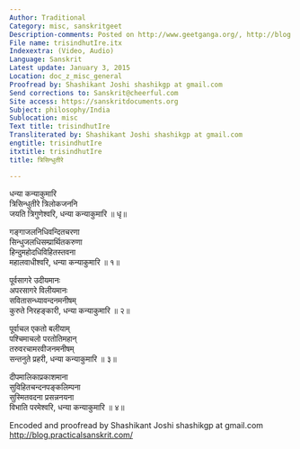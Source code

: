 ```yaml
---
Author: Traditional
Category: misc, sanskritgeet
Description-comments: Posted on http://www.geetganga.org/, http://blog.practicalsanskrit.com/
File name: trisindhutIre.itx
Indexextra: (Video, Audio)
Language: Sanskrit
Latest update: January 3, 2015
Location: doc_z_misc_general
Proofread by: Shashikant Joshi shashikgp at gmail.com
Send corrections to: Sanskrit@cheerful.com
Site access: https://sanskritdocuments.org
Subject: philosophy/India
Sublocation: misc
Text title: trisindhutIre
Transliterated by: Shashikant Joshi shashikgp at gmail.com
engtitle: trisindhutIre
itxtitle: trisindhutIre
title: त्रिसिन्धुतीरे

---
```

  
 धन्या कन्याकुमारि   
त्रिसिन्धुतीरे त्रिलोकजननि  
जयति त्रिगुणेश्वरि, धन्या कन्याकुमारि ॥ धृ॥  
  
गङ्गाजलनिधिवन्दितचरणा  
सिन्धुजलधिसम्प्रार्थितकरुणा  
हिन्दुमहोदधिविहितस्तवना  
महालवाधीश्वरि, धन्या कन्याकुमारि ॥ १॥  
  
पूर्वसागरे उदीयमानः  
अपरसागरे विलीयमानः  
सवितासन्ध्यावन्दनमनीषम्  
कुरुते निरहङ्कारी, धन्या कन्याकुमारि ॥ २॥  
  
पूर्वाचल एकतो बलीयाम्  
पश्चिमाचलो परतोतिमहान्  
तरुवरचामरवीजनमनीषम्  
सन्तनुते प्रहरी, धन्या कन्याकुमारि ॥ ३॥  
  
दीपमालिकाप्रकाशमाना  
सुविहितचन्दनपङ्कलिम्पना  
सुस्मितवदना प्रसन्ननयना  
विभाति परमेश्वरि, धन्या कन्याकुमारि ॥ ४॥  
  
  
Encoded and proofread by Shashikant Joshi shashikgp at gmail.com  
http://blog.practicalsanskrit.com/  
  
